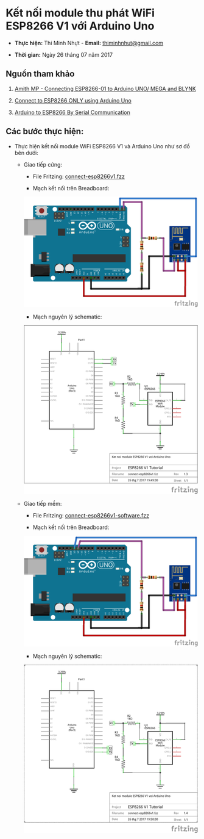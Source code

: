 # Kết nối module thu phát WiFi ESP8266 V1 với Arduino Uno

* **Thực hiện:** Thi Minh Nhựt - **Email:** thiminhnhut@gmail.com

* **Thời gian:** Ngày 26 tháng 07 năm 2017

## Nguồn tham khảo

1. [Amith MP - Connecting ESP8266-01 to Arduino UNO/ MEGA and BLYNK](https://www.instructables.com/id/Connecting-ESP8266-01-to-Arduino-UNOMEGA-and-BLYNK/)

2. [Connect to ESP8266 ONLY using Arduino Uno](https://forum.arduino.cc/index.php?topic=283043.0)

3. [Arduino to ESP8266 By Serial Communication](http://www.martyncurrey.com/arduino-to-esp8266-serial-commincation/)

## Các bước thực hiện:

* Thực hiện kết nối module WiFi ESP8266 V1 và Arduino Uno như sơ đồ bên dưới:
	
	+ Giao tiếp cứng:
		- File Fritzing: [connect-esp8266v1.fzz](https://github.com/thiminhnhut/esp8266v1/blob/50cfde6241e0895ef49c8941e4366cbaa2b29848/diagram-wire/connect-esp8266v1/connect-esp8266v1.fzz)

		- Mạch kết nối trên Breadboard:
	
		![Kết nối ESP8266 V1 với Arduino Uno](https://raw.githubusercontent.com/thiminhnhut/esp8266v1/50cfde6241e0895ef49c8941e4366cbaa2b29848/diagram-wire/connect-esp8266v1/connect-esp8266v1_bb.png)
	
		- Mạch nguyên lý schematic:
	
		![Kết nối ESP8266 V1 với Arduino Uno](https://raw.githubusercontent.com/thiminhnhut/esp8266v1/50cfde6241e0895ef49c8941e4366cbaa2b29848/diagram-wire/connect-esp8266v1/connect-esp8266v1_schem.png)

	+ Giao tiếp mềm:
	
		- File Fritzing: [connect-esp8266v1-software.fzz](https://github.com/thiminhnhut/esp8266v1/blob/50cfde6241e0895ef49c8941e4366cbaa2b29848/diagram-wire/connect-esp8266v1/connect-esp8266v1-software.fzz)

		- Mạch kết nối trên Breadboard:
	
		![Kết nối ESP8266 V1 với Arduino Uno](https://raw.githubusercontent.com/thiminhnhut/esp8266v1/50cfde6241e0895ef49c8941e4366cbaa2b29848/diagram-wire/connect-esp8266v1/connect-esp8266v1-software_bb.png)
	
		- Mạch nguyên lý schematic:
	
		![Kết nối ESP8266 V1 với Arduino Uno](https://raw.githubusercontent.com/thiminhnhut/esp8266v1/50cfde6241e0895ef49c8941e4366cbaa2b29848/diagram-wire/connect-esp8266v1/connect-esp8266v1-software_schem.png)
